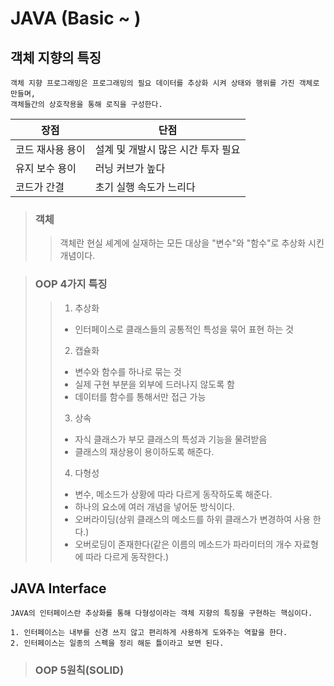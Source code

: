 # JAVA (Basic ~ )


## 객체 지향의 특징

    객체 지향 프로그래밍은 프로그래밍의 필요 데이터를 추상화 시켜 상태와 행위를 가진 객체로 만들며,
    객체들간의 상호작용을 통해 로직을 구성한다.

| 장점        | 단점                   |
|-----------|----------------------|
| 코드 재사용 용이 | 설계 및 개발시 많은 시간 투자 필요 |
| 유지 보수 용이  | 러닝 커브가 높다            |
| 코드가 간결 | 초기 실행 속도가 느리다        |
> ### 객체
>> 객체란 현실 셰계에 실재하는 모든 대상을 "변수"와 "함수"로 추상화 시킨 개념이다.

> ### OOP 4가지 특징
> >1. 추상화
> >   * 인터페이스로 클래스들의 공통적인 특성을 묶어 표현 하는 것
> >2. 캡슐화
> >   * 변수와 함수를 하나로 묶는 것
> >   * 실제 구현 부분을 외부에 드러나지 않도록 함
> >   * 데이터를 함수를 통해서만 접근 가능
> >3. 상속
> >   * 자식 클래스가 부모 클래스의  특성과 기능을 물려받음
> >   * 클래스의 재상용이 용이하도록 해준다.
> >4. 다형성
> >   * 변수, 메소드가 상황에 따라 다르게 동작하도록 해준다.
> >   * 하나의 요소에 여러 개념을 넣어둔 방식이다.
> >   * 오버라이딩(상위 클래스의 메소드를 하위 클래스가 변경하여 사용 한다.)
> >   * 오버로딩이 존재한다(같은 이름의 메소드가 파라미터의 개수 자료형에 따라 다르게 동작한다.)

## JAVA Interface

    JAVA의 인터페이스란 추상화를 통해 다형성이라는 객체 지향의 특징을 구현하는 핵심이다.

    1. 인터페이스는 내부를 신경 쓰지 않고 편리하게 사용하게 도와주는 역할을 한다.
    2. 인터페이스는 일종의 스펙을 정리 해둔 틀이라고 보면 된다.

> ### OOP 5원칙(SOLID)